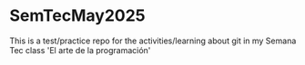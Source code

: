# SemTecMay2025
This is a test/practice repo for the activities/learning about git in my Semana Tec class 'El arte de la programación'
